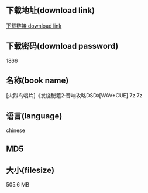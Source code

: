 ## 下载地址(download link)
[下载链接 download link](https://tutu365.netlify.app/?s=%5B%E7%81%AB%E7%83%88%E9%B8%9F%E5%94%B1%E7%89%87%5D%E3%80%8A%E5%8F%91%E7%83%A7%E7%A7%98%E7%B1%8D2%C2%B7%E9%9F%B3%E5%93%8D%E6%94%BB%E7%95%A5DSD%E3%80%8B%5BWAV%2BCUE%5D.7z)

## 下载密码(download password)
1866

## 名称(book name)
[火烈鸟唱片]《发烧秘籍2·音响攻略DSD》[WAV+CUE].7z.7z

## 语言(language)
chinese

## MD5


## 大小(filesize)
505.6 MB
